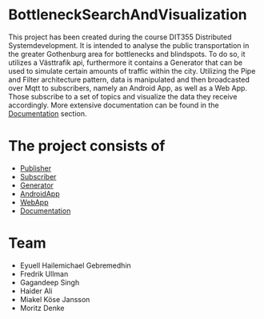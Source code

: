 # BottleneckSearchAndVisualization
This project has been created during the course DIT355 Distributed Systemdevelopment.
It is intended to analyse the public transportation in the greater Gothenburg area for bottlenecks and blindspots.
To do so, it utilizes a Västtrafik api, furthermore it contains a Generator that can be used to simulate certain amounts of traffic within the city.
Utilizing the Pipe and Filter architecture pattern, data is manipulated and then broadcasted over Mqtt to subscribers, namely an Android App, as well as a Web App. 
Those subscribe to a set of topics and visualize the data they receive accordingly. 
More extensive documentation can be found in the [Documentation](https://github.com/DetailsMatterM/BottleneckSearchAndVisualization/tree/main/Documentation) section. <br> 

# The project consists of
* [Publisher](https://github.com/DetailsMatterM/BottleneckSearchAndVisualization/tree/main/Publisher) <br>
* [Subscriber](https://github.com/DetailsMatterM/BottleneckSearchAndVisualization/tree/main/Subscriber) <br>
* [Generator](https://github.com/DetailsMatterM/BottleneckSearchAndVisualization/tree/main/Generator) <br>
* [AndroidApp](https://github.com/DetailsMatterM/BottleneckSearchAndVisualization/tree/main/AndroidApp) <br>
* [WebApp](https://github.com/DetailsMatterM/BottleneckSearchAndVisualization/tree/main/WebApp) <br>
* [Documentation](https://github.com/DetailsMatterM/BottleneckSearchAndVisualization/tree/main/Documentation) <br>

# Team
* Eyuell Hailemichael Gebremedhin
* Fredrik Ullman
* Gagandeep Singh
* Haider Ali
* Miakel Köse Jansson
* Moritz Denke
